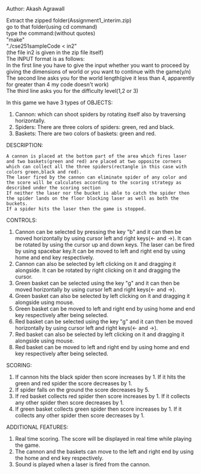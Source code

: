 Author: Akash Agrawall  

Extract the zipped folder(Assignment1_interim.zip)  
go to that folder(using cd command)  
type the command:(without quotes)  
"make"  
"./cse251sampleCode < in2"  
(the file in2 is given in the zip file itself)  
The INPUT format is as follows:  
	In the first line you have to give the input whether you want to proceed by giving the dimensions of world or you want to continue with the game(y/n)  
	The second line asks you for the world length(give it less than 4, apparently for greater than 4 my code doesn't work)  
	The third line asks you for the difficulty level(1,2 or 3)  
	
In this game we have 3 types of OBJECTS:
1. Cannon: which can shoot spiders by rotating itself also by traversing horizontally. 
2. Spiders: There are three colors of spiders: green, red and black.
3. Baskets: There are two colors of baskets: green and red.

DESCRIPTION:

	A cannon is placed at the bottom part of the area which fires laser and two baskets(green and red) are placed at two opposite corners which can collect all the three spiders(rectangle in this case with colors green,black and red).
	The laser fired by the cannon can eliminate spider of any color and the score will be calculates according to the scoring strategy as described under the scoring section
	If neither the laser nor the bucket is able to catch the spider then the spider lands on the floor blocking laser as well as both the buckets.
	If a spider hits the laser then the game is stopped.

CONTROLS:

1. Cannon can be selected by pressing the key "b" and it can then be moved horizontally by using cursor left and right keys(<- and ->). It can be rotated by using the cursor up and down keys. The laser can be fired by using spacebar key.It can be moved to left and right end by using home and end key respectively.
2. Cannon can also be selected by left clicking on it and dragging it alongside. It can be rotated by right clicking on it and dragging the cursor.
3. Green basket can be selected using the key "g" and it can then be moved horizontally by using cursor left and right keys(<- and ->).
4. Green basket can also be selected by left clicking on it and dragging it alongside using mouse.
5. Green basket can be moved to left and right end by using home and end key respectively after being selected.
6. Red basket can be selected using the key "g" and it can then be moved horizontally by using cursor left and right keys(<- and ->).
7. Red basket can also be selected by left clicking on it and dragging it alongside using mouse.
8. Red basket can be moved to left and right end by using home and end key respectively after being selected.

SCORING:

1. If cannon hits the black spider then score increases by 1. If it hits the green and red spider the score decreases by 1.
2. If spider falls on the ground the score decreases by 5.
3. If red basket collects red spider then score increases by 1. If it collects any other spider then score decreases by 1.
4. If green basket collects green spider then score increases by 1. If it collects any other spider then score decreases by 1.

ADDITIONAL FEATURES:

1. Real time scoring. The score will be displayed in real time while playing the game.
2. The cannon and the baskets can move to the left and right end by using the home and end key respectively.
3. Sound is played when a laser is fired from the cannon.



 

